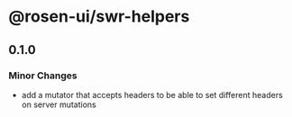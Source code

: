 # @rosen-ui/swr-helpers

## 0.1.0

### Minor Changes

- add a mutator that accepts headers to be able to set different headers on server mutations
